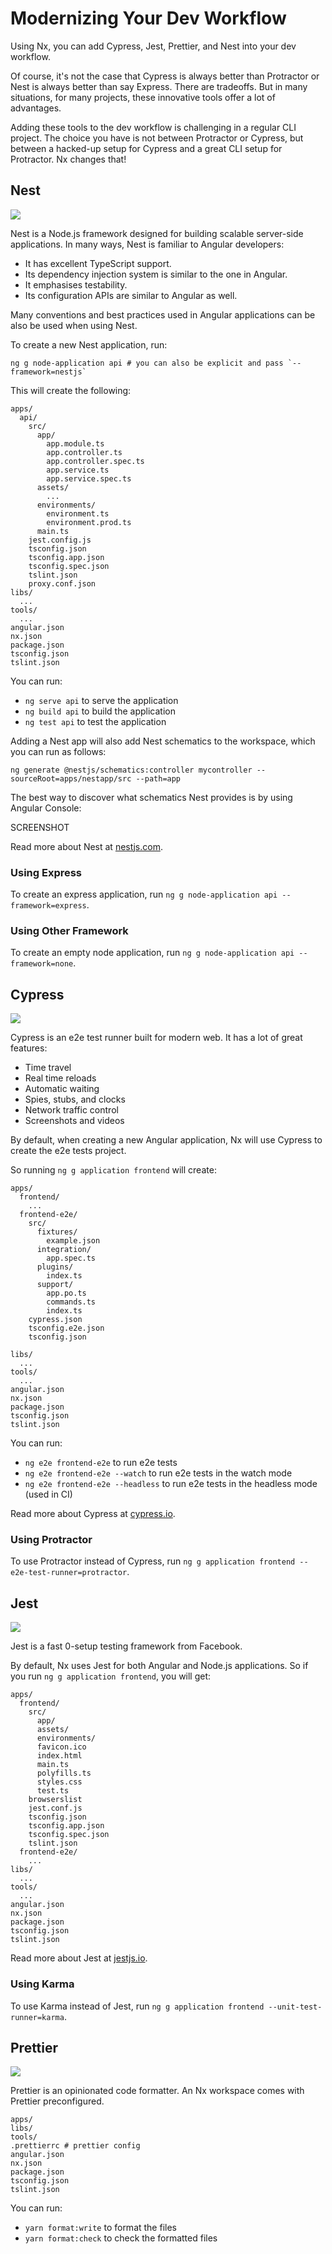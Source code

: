 # Modernizing Your Dev Workflow

Using Nx, you can add Cypress, Jest, Prettier, and Nest into your dev workflow.

Of course, it's not the case that Cypress is always better than Protractor or Nest is always better than say Express. There are tradeoffs. But in many situations, for many projects, these innovative tools offer a lot of advantages.

Adding these tools to the dev workflow is challenging in a regular CLI project. The choice you have is not between Protractor or Cypress, but between a hacked-up setup for Cypress and a great CLI setup for Protractor. Nx changes that!

## Nest

<img src="./nest-logo.png">

Nest is a Node.js framework designed for building scalable server-side applications. In many ways, Nest is familiar to Angular developers:

- It has excellent TypeScript support.
- Its dependency injection system is similar to the one in Angular.
- It emphasises testability.
- Its configuration APIs are similar to Angular as well.

Many conventions and best practices used in Angular applications can be also be used when using Nest.

To create a new Nest application, run:

```
ng g node-application api # you can also be explicit and pass `--framework=nestjs`
```

This will create the following:

```
apps/
  api/
    src/
      app/
        app.module.ts
        app.controller.ts
        app.controller.spec.ts
        app.service.ts
        app.service.spec.ts
      assets/
        ...
      environments/
        environment.ts
        environment.prod.ts
      main.ts
    jest.config.js
    tsconfig.json
    tsconfig.app.json
    tsconfig.spec.json
    tslint.json
    proxy.conf.json
libs/
  ...
tools/
  ...
angular.json
nx.json
package.json
tsconfig.json
tslint.json
```

You can run:

- `ng serve api` to serve the application
- `ng build api` to build the application
- `ng test api` to test the application

Adding a Nest app will also add Nest schematics to the workspace, which you can run as follows:

```
ng generate @nestjs/schematics:controller mycontroller --sourceRoot=apps/nestapp/src --path=app
```

The best way to discover what schematics Nest provides is by using Angular Console:

SCREENSHOT

Read more about Nest at [nestjs.com](https://nestjs.com).

### Using Express

To create an express application, run `ng g node-application api --framework=express`.

### Using Other Framework

To create an empty node application, run `ng g node-application api --framework=none`.

## Cypress

<img src="./cypress-logo.png">

Cypress is an e2e test runner built for modern web. It has a lot of great features:

- Time travel
- Real time reloads
- Automatic waiting
- Spies, stubs, and clocks
- Network traffic control
- Screenshots and videos

By default, when creating a new Angular application, Nx will use Cypress to create the e2e tests project.

So running `ng g application frontend` will create:

```
apps/
  frontend/
    ...
  frontend-e2e/
    src/
      fixtures/
        example.json
      integration/
        app.spec.ts
      plugins/
        index.ts
      support/
        app.po.ts
        commands.ts
        index.ts
    cypress.json
    tsconfig.e2e.json
    tsconfig.json

libs/
  ...
tools/
  ...
angular.json
nx.json
package.json
tsconfig.json
tslint.json
```

You can run:

- `ng e2e frontend-e2e` to run e2e tests
- `ng e2e frontend-e2e --watch` to run e2e tests in the watch mode
- `ng e2e frontend-e2e --headless` to run e2e tests in the headless mode (used in CI)

Read more about Cypress at [cypress.io](https://cypress.io).

### Using Protractor

To use Protractor instead of Cypress, run `ng g application frontend --e2e-test-runner=protractor`.

## Jest

<img src="./jest-logo.png">

Jest is a fast 0-setup testing framework from Facebook.

By default, Nx uses Jest for both Angular and Node.js applications. So if you run `ng g application frontend`, you will get:

```
apps/
  frontend/
    src/
      app/
      assets/
      environments/
      favicon.ico
      index.html
      main.ts
      polyfills.ts
      styles.css
      test.ts
    browserslist
    jest.conf.js
    tsconfig.json
    tsconfig.app.json
    tsconfig.spec.json
    tslint.json
  frontend-e2e/
    ...
libs/
  ...
tools/
  ...
angular.json
nx.json
package.json
tsconfig.json
tslint.json
```

Read more about Jest at [jestjs.io](https://jestjs.io).

### Using Karma

To use Karma instead of Jest, run `ng g application frontend --unit-test-runner=karma`.

## Prettier

<img src="./prettier-logo.png">

Prettier is an opinionated code formatter. An Nx workspace comes with Prettier preconfigured.

```
apps/
libs/
tools/
.prettierrc # prettier config
angular.json
nx.json
package.json
tsconfig.json
tslint.json
```

You can run:

- `yarn format:write` to format the files
- `yarn format:check` to check the formatted files

